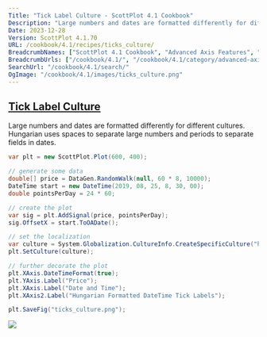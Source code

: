 ```yaml
---
Title: "Tick Label Culture - ScottPlot 4.1 Cookbook"
Description: "Large numbers and dates are formatted differently for different cultures. Hungarian uses spaces to separate large numbers and periods to separate fields in dates."
Date: 2023-12-28
Version: ScottPlot 4.1.70
URL: /cookbook/4.1/recipes/ticks_culture/
BreadcrumbNames: ["ScottPlot 4.1 Cookbook", "Advanced Axis Features", "Tick Label Culture"]
BreadcrumbUrls: ["/cookbook/4.1/", "/cookbook/4.1/category/advanced-axis-features", "/cookbook/4.1/recipes/ticks_culture/"]
SearchUrl: "/cookbook/4.1/search/"
OgImage: "/cookbook/4.1/images/ticks_culture.png"
---
```


<h2><a id='tick-label-culture' href='/cookbook/4.1/recipes/ticks_culture/'>Tick Label Culture</a></h2>

Large numbers and dates are formatted differently for different cultures. Hungarian uses spaces to separate large numbers and periods to separate fields in dates.

```cs
var plt = new ScottPlot.Plot(600, 400);

// generate some data
double[] price = DataGen.RandomWalk(null, 60 * 8, 10000);
DateTime start = new DateTime(2019, 08, 25, 8, 30, 00);
double pointsPerDay = 24 * 60;

// create the plot
var sig = plt.AddSignal(price, pointsPerDay);
sig.OffsetX = start.ToOADate();

// set the localization
var culture = System.Globalization.CultureInfo.CreateSpecificCulture("hu"); // Hungarian
plt.SetCulture(culture);

// further decorate the plot
plt.XAxis.DateTimeFormat(true);
plt.YAxis.Label("Price");
plt.XAxis.Label("Date and Time");
plt.XAxis2.Label("Hungarian Formatted DateTime Tick Labels");

plt.SaveFig("ticks_culture.png");
```

<img src='../../images/ticks_culture.png' class='d-block mx-auto my-5' />


